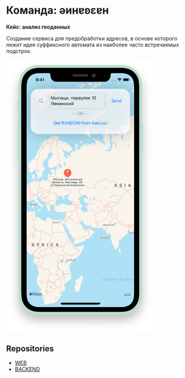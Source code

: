 
# Команда: ǝинɐʚεɐн

**Кейс: анализ геоданных**

Создание сервиса для предобработки адресов, в основе которого лежит идея суффиксного автомата из наиболее часто встречаемых подстрок.

<img src="images/main.png" Width="400"/>

## Repositories
- [WEB](https://github.com/asya-r/nazvanie)
- [BACKEND](https://github.com/1frag/nazvanie)

